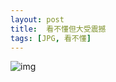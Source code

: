 ```yaml
---
layout: post
title:  看不懂但大受震撼
tags: [JPG, 看不懂]
---
```


![img](https://github.com/sunrisesup/sunrisesup.github.io/images/cannotgetit.JPG)

